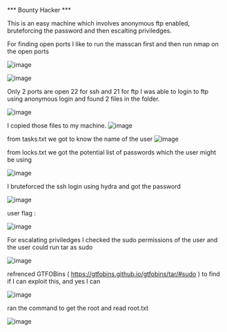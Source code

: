 *** Bounty Hacker ***

This is an easy machine which involves anonymous ftp enabled, bruteforcing the password and then escalting priviledges.

For finding open ports I like to run the masscan first and then run nmap on the open ports

![image](https://user-images.githubusercontent.com/45536407/123351987-5ff37480-d52c-11eb-8726-c2af3577e3d0.png)

![image](https://user-images.githubusercontent.com/45536407/123352007-6bdf3680-d52c-11eb-8b6d-6d1300d90196.png)


Only 2 ports are open 22 for ssh and 21 for ftp
I was able to login to ftp using anonymous login and found  2 files in the folder.

![image](https://user-images.githubusercontent.com/45536407/123352088-94ffc700-d52c-11eb-8fc0-27dd144ca35f.png)


I copied those files to my machine.
![image](https://user-images.githubusercontent.com/45536407/123352142-af39a500-d52c-11eb-9f6c-0f214f6af8a5.png)


from tasks.txt we got to know the name of the user
![image](https://user-images.githubusercontent.com/45536407/123352175-c6789280-d52c-11eb-8c46-3e5c2be9aac5.png)

from locks.txt we got the potential list of passwords which the user might be using

![image](https://user-images.githubusercontent.com/45536407/123352236-e019da00-d52c-11eb-8d66-f35be466798f.png)


I bruteforced the ssh login using hydra and got the password

![image](https://user-images.githubusercontent.com/45536407/123352291-fe7fd580-d52c-11eb-8b71-2fe01a9ad147.png)

user flag :

![image](https://user-images.githubusercontent.com/45536407/123352382-2838fc80-d52d-11eb-9095-986d74dad73c.png)


For escalating priviledges I checked the sudo permissions of the user and the user could run tar as sudo

![image](https://user-images.githubusercontent.com/45536407/123352442-47378e80-d52d-11eb-92b3-305ba1a94890.png)


refrenced GTFOBins ( https://gtfobins.github.io/gtfobins/tar/#sudo ) to find if I can exploit this, and yes I can

![image](https://user-images.githubusercontent.com/45536407/123352499-69311100-d52d-11eb-8e57-8920ca3e4971.png)

ran the command to get the root and read root.txt

![image](https://user-images.githubusercontent.com/45536407/123352577-92ea3800-d52d-11eb-8de5-723ac99be811.png)






